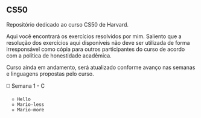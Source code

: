 ## CS50


Repositório dedicado ao curso CS50 de Harvard. 

Aqui você encontrará os exercícios resolvidos por mim. Saliento que a resolução dos exercícios aqui disponíveis não deve ser utilizada de forma irresponsável como cópia para outros participantes do curso de acordo com a política de honestidade acadêmica.

Curso ainda em andamento, será atualizado conforme avanço nas semanas e linguagens propostas pelo curso.

      
◻️ Semana 1 - C

      ▫️ Hello
      ▫️ Mario-less
      ▫️ Mario-more
